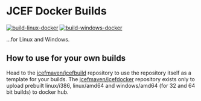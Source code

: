 # JCEF Docker Builds

[![build-linux-docker](https://github.com/jcefmaven/jcefdocker/actions/workflows/build-linux-docker-action.yml/badge.svg)](https://github.com/jcefmaven/jcefdocker/actions/workflows/build-linux-docker-action.yml)
[![build-windows-docker](https://github.com/jcefmaven/jcefdocker/actions/workflows/build-windows-docker-action.yml/badge.svg)](https://github.com/jcefmaven/jcefdocker/actions/workflows/build-windows-docker-action.yml)

...for Linux and Windows.

## How to use for your own builds
Head to the [jcefmaven/jcefbuild](https://github.com/jcefmaven/jcefbuild) repository
to use the repository itself as a template for your builds.
The [jcefmaven/jcefdocker](https://github.com/jcefmaven/jcefdocker) repository exists
only to upload prebuilt linux/i386, linux/amd64 and windows/amd64 (for 32 and 64 bit builds) to docker hub.
